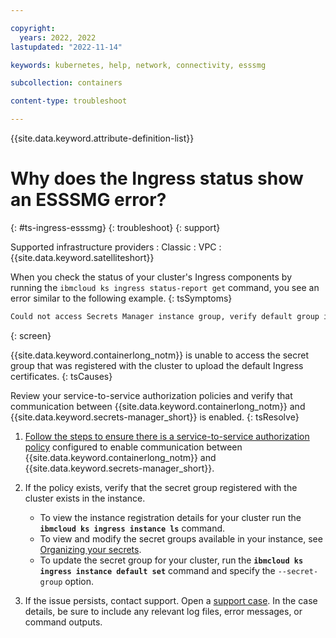 ```yaml
---

copyright: 
  years: 2022, 2022
lastupdated: "2022-11-14"

keywords: kubernetes, help, network, connectivity, esssmg

subcollection: containers

content-type: troubleshoot

---
```


{{site.data.keyword.attribute-definition-list}}


# Why does the Ingress status show an ESSSMG error?
{: #ts-ingress-esssmg}
{: troubleshoot}
{: support}

Supported infrastructure providers
:   Classic
:   VPC
:   {{site.data.keyword.satelliteshort}}

When you check the status of your cluster's Ingress components by running the `ibmcloud ks ingress status-report get` command, you see an error similar to the following example.
{: tsSymptoms}

```sh
Could not access Secrets Manager instance group, verify default group is accessible and exists within instance (ESSSMG).
```
{: screen}

{{site.data.keyword.containerlong_notm}} is unable to access the secret group that was registered with the cluster to upload the default Ingress certificates.
{: tsCauses}

Review your service-to-service authorization policies and verify that communication between {{site.data.keyword.containerlong_notm}} and {{site.data.keyword.secrets-manager_short}} is enabled.
{: tsResolve}

1. [Follow the steps to ensure there is a service-to-service authorization policy](/docs/containers?topic=containers-secrets-mgr#secrets-mgr_setup_s2s) configured to enable communication between {{site.data.keyword.containerlong_notm}} and {{site.data.keyword.secrets-manager_short}}.

1. If the policy exists, verify that the secret group registered with the cluster exists in the instance.
    - To view the instance registration details for your cluster run the **`ibmcloud ks ingress instance ls`** command. 
    - To view and modify the secret groups available in your instance, see [Organizing your secrets](/docs/secrets-manager?topic=secrets-manager-secret-groups).
    - To update the secret group for your cluster, run the **`ibmcloud ks ingress instance default set`** command and specify the `--secret-group` option.

1. If the issue persists, contact support. Open a [support case](/docs/get-support?topic=get-support-using-avatar). In the case details, be sure to include any relevant log files, error messages, or command outputs.


